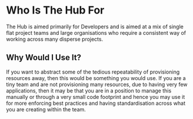 # Who Is The Hub For

The Hub is aimed primarily for Developers and is aimed at a mix of single flat project teams and large organisations  who require a consistent way of working across many disperse projects.

## Why Would I Use It?

If you want to abstract some of the tedious repeatability of provisioning resources away, then this would be something you would use. If you are a tiny team and are not provisioning many resources, due to having very few applications, then it may be that you are in a position to manage this manually or through a very small code footprint and hence you may use it for more enforcing best practices and having standardisation across what you are creating within the team. 

